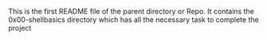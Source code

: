  This is the first README file of the parent directory or Repo. It contains the 0x00-shellbasics directory which has all the necessary task to complete the project

